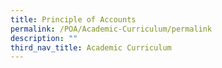 ```yaml
---
title: Principle of Accounts
permalink: /POA/Academic-Curriculum/permalink
description: ""
third_nav_title: Academic Curriculum
---
```


